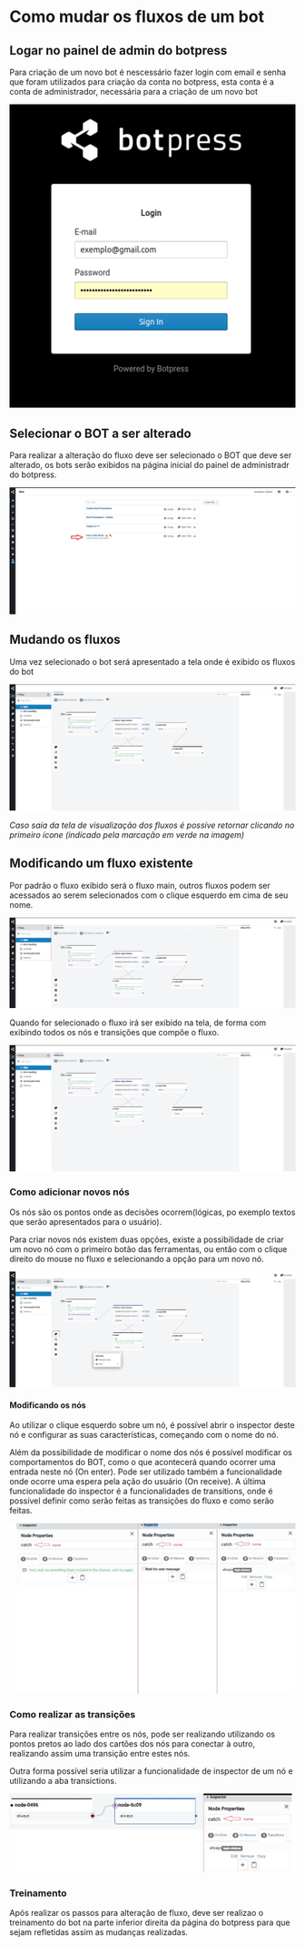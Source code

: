 # Como mudar os fluxos de um bot

## Logar no painel de admin do botpress

Para criação de um novo bot é nescessário fazer login com email e senha que foram utilizados para criação da conta no botpress, esta conta é a conta de administrador, necessária para a criação de um novo bot 

![login](../images/login.png)

## Selecionar o BOT a ser alterado

Para realizar a alteração do fluxo deve ser selecionado o BOT que deve ser alterado, os bots serão exibidos na página inicial do painel de administradr do botpress.

![adminPanel](../images/adminPage.jpeg)

## Mudando os fluxos

Uma vez selecionado o bot será apresentado a tela onde é exibido os fluxos do bot

![workflow](../images/workflow.jpeg)

*Caso saia da tela de visualização dos fluxos é possíve retornar clicando no primeiro ícone (indicado pela marcação em verde na imagem)*

## Modificando um fluxo existente

Por padrão o fluxo exibido será o fluxo main, outros fluxos podem ser acessados ao serem selecionados com o clique esquerdo em cima de seu nome.

![flows](../images/flows.jpeg)

Quando for selecionado o fluxo irá ser exibido na tela, de forma com exibindo todos os nós e transições que compõe o fluxo.

![workflow](../images/workflow.jpeg)

### Como adicionar novos nós

Os nós são os pontos onde as decisões ocorrem(lógicas, po exemplo textos que serão apresentados para o usuário).

Para criar novos nós existem duas opções, existe a possibilidade de criar um novo nó com o primeiro botão das ferramentas, ou então com o clique direito do mouse no fluxo e selecionando a opção para um novo nó.

![criandoNós](../images/criarNodes.jpeg)

#### Modificando os nós 

Ao utilizar o clique esquerdo sobre um nó, é possível abrir o inspector deste nó e configurar as suas características, começando com o nome do nó. 

Além da possibilidade de modificar o nome dos nós é possível modificar os comportamentos do BOT, como o que acontecerá quando ocorrer uma entrada neste nó (On enter). Pode ser utilizado também a funcionalidade onde ocorre uma espera pela ação do usuário (On receive). A última funcionalidade do inspector é a funcionalidades de transitions, onde é possível definir como serão feitas as transições do fluxo e como serão feitas. 

![botaoCriarBot](../images/inspectorProperties.jpeg)

### Como realizar as transições

Para realizar transições entre os nós, pode ser realizando utilizando os pontos pretos ao lado dos cartões dos nós para conectar à outro, realizando assim uma transição entre estes nós. 

Outra forma possível seria utilizar a funcionalidade de inspector de um nó e utilizando a aba transictions. 

![criandoConexoes](../images/conexoesNodes.jpeg)

### Treinamento 

Após realizar os passos para alteração de fluxo, deve ser realizao o treinamento do bot na parte inferior direita da página do botpress para que sejam refletidas assim as mudanças realizadas.